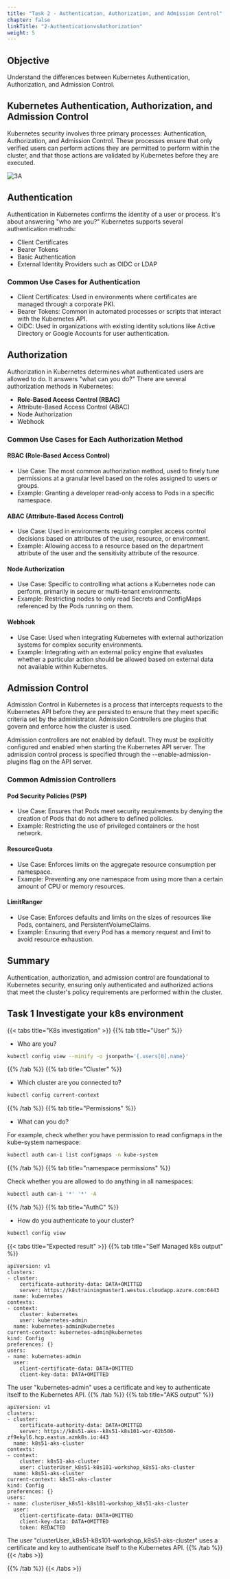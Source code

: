 ```yaml
---
title: "Task 2 - Authentication, Authorization, and Admission Control"
chapter: false
linkTitle: "2-AuthenticationvsAuthorization"
weight: 5
---
```


## Objective

Understand the differences between Kubernetes Authentication, Authorization, and Admission Control.

## Kubernetes Authentication, Authorization, and Admission Control

Kubernetes security involves three primary processes: Authentication, Authorization, and Admission Control. These processes ensure that only verified users can perform actions they are permitted to perform within the cluster, and that those actions are validated by Kubernetes before they are executed.

![3A](https://kubernetes.io/images/docs/admin/access-control-overview.svg "3A image")
## Authentication

Authentication in Kubernetes confirms the identity of a user or process. It's about answering "who are you?" Kubernetes supports several authentication methods:
- Client Certificates
- Bearer Tokens
- Basic Authentication
- External Identity Providers such as OIDC or LDAP

### Common Use Cases for Authentication
- Client Certificates: Used in environments where certificates are managed through a corporate PKI.
- Bearer Tokens: Common in automated processes or scripts that interact with the Kubernetes API.
- OIDC: Used in organizations with existing identity solutions like Active Directory or Google Accounts for user authentication.

## Authorization

Authorization in Kubernetes determines what authenticated users are allowed to do. It answers "what can you do?" There are several authorization methods in Kubernetes:
- **Role-Based Access Control (RBAC)**
- Attribute-Based Access Control (ABAC)
- Node Authorization
- Webhook

### Common Use Cases for Each Authorization Method

#### RBAC (Role-Based Access Control)
- Use Case: The most common authorization method, used to finely tune permissions at a granular level based on the roles assigned to users or groups.
- Example: Granting a developer read-only access to Pods in a specific namespace.

#### ABAC (Attribute-Based Access Control)
- Use Case: Used in environments requiring complex access control decisions based on attributes of the user, resource, or environment.
- Example: Allowing access to a resource based on the department attribute of the user and the sensitivity attribute of the resource.

#### Node Authorization
- Use Case: Specific to controlling what actions a Kubernetes node can perform, primarily in secure or multi-tenant environments.
- Example: Restricting nodes to only read Secrets and ConfigMaps referenced by the Pods running on them.

#### Webhook
- Use Case: Used when integrating Kubernetes with external authorization systems for complex security environments.
- Example: Integrating with an external policy engine that evaluates whether a particular action should be allowed based on external data not available within Kubernetes.

## Admission Control

Admission Control in Kubernetes is a process that intercepts requests to the Kubernetes API before they are persisted to ensure that they meet specific criteria set by the administrator. Admission Controllers are plugins that govern and enforce how the cluster is used.

Admission controllers are not enabled by default. They must be explicitly configured and enabled when starting the Kubernetes API server. The admission control process is specified through the --enable-admission-plugins flag on the API server. 

### Common Admission Controllers

#### Pod Security Policies (PSP)
- Use Case: Ensures that Pods meet security requirements by denying the creation of Pods that do not adhere to defined policies.
- Example: Restricting the use of privileged containers or the host network.

#### ResourceQuota
- Use Case: Enforces limits on the aggregate resource consumption per namespace.
- Example: Preventing any one namespace from using more than a certain amount of CPU or memory resources.

#### LimitRanger
- Use Case: Enforces defaults and limits on the sizes of resources like Pods, containers, and PersistentVolumeClaims.
- Example: Ensuring that every Pod has a memory request and limit to avoid resource exhaustion.

## Summary

Authentication, authorization, and admission control are foundational to Kubernetes security, ensuring only authenticated and authorized actions that meet the cluster's policy requirements are performed within the cluster.

## Task 1 Investigate your k8s environment
{{< tabs title="K8s investigation" >}}
{{% tab title="User" %}}
- Who are you?
```bash
kubectl config view --minify -o jsonpath='{.users[0].name}'
```
{{% /tab %}}
{{% tab title="Cluster" %}}

- Which cluster are you connected to?
```bash
kubectl config current-context
```
{{% /tab %}}
{{% tab title="Permissions" %}}

- What can you do?

For example, check whether you have permission to read configmaps in the kube-system namespace:
```bash
kubectl auth can-i list configmaps -n kube-system
```
{{% /tab %}}
{{% tab title="namespace permissions" %}}

Check whether you are allowed to do anything in all namespaces:
```bash
kubectl auth can-i '*' '*' -A
```
{{% /tab %}}
{{% tab title="AuthC" %}}

- How do you authenticate to your cluster?
```bash
kubectl config view
```

{{< tabs title="Expected result" >}}
{{% tab title="Self Managed k8s output" %}} 
```
apiVersion: v1
clusters:
- cluster:
    certificate-authority-data: DATA+OMITTED
    server: https://k8strainingmaster1.westus.cloudapp.azure.com:6443
  name: kubernetes
contexts:
- context:
    cluster: kubernetes
    user: kubernetes-admin
  name: kubernetes-admin@kubernetes
current-context: kubernetes-admin@kubernetes
kind: Config
preferences: {}
users:
- name: kubernetes-admin
  user:
    client-certificate-data: DATA+OMITTED
    client-key-data: DATA+OMITTED
```
The user "kubernetes-admin" uses a certificate and key to authenticate itself to the Kubernetes API.
{{% /tab %}}
{{% tab title="AKS output" %}}
```
apiVersion: v1
clusters:
- cluster:
    certificate-authority-data: DATA+OMITTED
    server: https://k8s51-aks--k8s51-k8s101-wor-02b500-zf9ekyl6.hcp.eastus.azmk8s.io:443
  name: k8s51-aks-cluster
contexts:
- context:
    cluster: k8s51-aks-cluster
    user: clusterUser_k8s51-k8s101-workshop_k8s51-aks-cluster
  name: k8s51-aks-cluster
current-context: k8s51-aks-cluster
kind: Config
preferences: {}
users:
- name: clusterUser_k8s51-k8s101-workshop_k8s51-aks-cluster
  user:
    client-certificate-data: DATA+OMITTED
    client-key-data: DATA+OMITTED
    token: REDACTED
```
The user "clusterUser_k8s51-k8s101-workshop_k8s51-aks-cluster" uses a certificate and key to authenticate itself to the Kubernetes API.
{{% /tab %}}
{{< /tabs >}}

{{% /tab %}}
{{< /tabs >}}